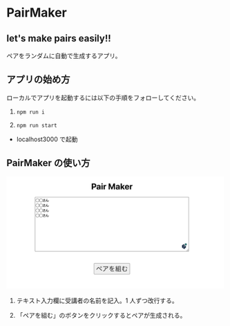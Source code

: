 # PairMaker
## let's make pairs easily!! 

ペアをランダムに自動で生成するアプリ。

## アプリの始め方

ローカルでアプリを起動するには以下の手順をフォローしてください。

1.  `npm run i`

2.  `npm run start`

- localhost3000 で起動

## PairMaker の使い方

<img src="./img/メイン画面.png">

1. テキスト入力欄に受講者の名前を記入。1 人ずつ改行する。

2. 「ペアを組む」のボタンをクリックするとペアが生成される。
